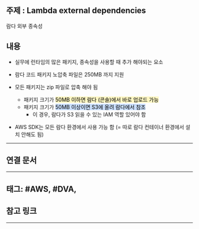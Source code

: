 

## 주제 :  Lambda external dependencies

람다 외부 종속성

## 내용 

- 실무에 런타임의 많은 패키지, 종속성을 사용할 때 추가 해야되는 요소
- 람다 코드 패키지 노압축 파일은 250MB 까지 지원
- 모든 패키지는 zip 파일로 압축 해야 됨
    - 패키지 크기가 <mark style="background: #FFF3A3A6;">50MB 이하면 람다 (콘솔)에서 바로 업로드 가능</mark>
    - 패키지 크기가 <mark style="background: #ADCCFFA6;">50MB 이상이면 S3에 올려 람다에서 참조</mark>
        - 이 경우, 람다가 S3 읽을 수 있는 IAM 역할 있어야 함

- AWS SDK는 모든 람다 환경에서 사용 가능 함 (= 따로 람다 컨테이너 환경에서 설치 안해도 됨)



----


## 연결 문서







---

## 태그: #AWS, #DVA, 






## 참고 링크




---

